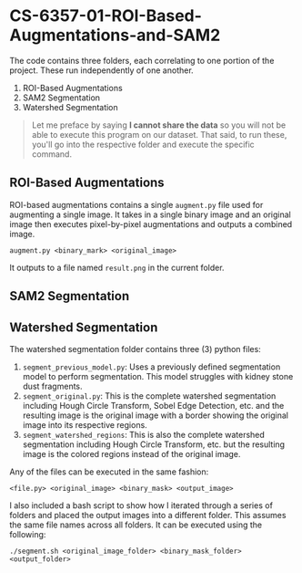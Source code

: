 # CS-6357-01-ROI-Based-Augmentations-and-SAM2

The code contains three folders, each correlating to one portion of the project. These run independently of one another. 

1. ROI-Based Augmentations
2. SAM2 Segmentation
3. Watershed Segmentation

> Let me preface by saying **I cannot share the data** so you will not be able to execute this program on our dataset. That said, to run these, you'll go into the respective folder and execute the specific command.

## ROI-Based Augmentations

ROI-based augmentations contains a single `augment.py` file used for augmenting a single image. It takes in a single binary image and an original image then executes pixel-by-pixel augmentations and outputs a combined image.

`augment.py <binary_mark> <original_image>`

It outputs to a file named `result.png` in the current folder.

## SAM2 Segmentation



## Watershed Segmentation

The watershed segmentation folder contains three (3) python files:

1. `segment_previous_model.py`: Uses a previously defined segmentation model to perform segmentation. This model struggles with kidney stone dust fragments.
2. `segment_original.py`: This is the complete watershed segmentation including Hough Circle Transform, Sobel Edge Detection, etc. and the resulting image is the original image with a border showing the original image into its respective regions.
3. `segment_watershed_regions`: This is also the complete watershed segmentation including Hough Circle Transform, etc. but the resulting image is the colored regions instead of the original image.

Any of the files can be executed in the same fashion:

`<file.py> <original_image> <binary_mask> <output_image>`

I also included a bash script to show how I iterated through a series of folders and placed the output images into a different folder. This assumes the same file names across all folders. It can be executed using the following:

`./segment.sh <original_image_folder> <binary_mask_folder> <output_folder>`
